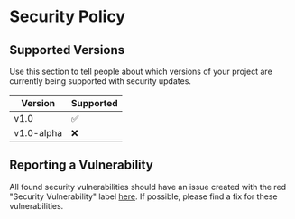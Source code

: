 # Security Policy

## Supported Versions

Use this section to tell people about which versions of your project are
currently being supported with security updates.

| Version | Supported          |
| ------- | ------------------ |
| v1.0   | :white_check_mark: |
| v1.0-alpha   | :x:                |


## Reporting a Vulnerability
All found security vulnerabilities should have an issue created with the red "Security Vulnerability" label 
[here](https://github.com/KINGAWESOME266/UltimateChatbotProject/issues).
If possible, please find a fix for these  vulnerabilities.

